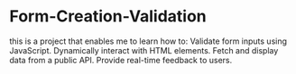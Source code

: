 # Form-Creation-Validation
this is a project that enables me to learn how to:
Validate form inputs using JavaScript.
Dynamically interact with HTML elements.
Fetch and display data from a public API.
Provide real-time feedback to users.
